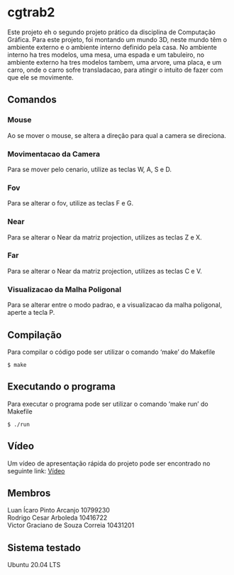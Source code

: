 # cgtrab2

Este projeto eh o segundo projeto prático da disciplina de Computação Gráfica. Para este projeto, foi montando um mundo 3D, neste mundo têm o ambiente externo e o ambiente interno definido pela casa. No ambiente interno ha tres modelos, uma mesa, uma espada e um tabuleiro, no ambiente externo ha tres modelos tambem, uma arvore, uma placa, e um carro, onde o carro sofre transladacao, para atingir o intuito de fazer com que ele se movimente.

## Comandos

### Mouse

Ao se mover o mouse, se altera a direção para qual a camera se direciona.

### Movimentacao da Camera

Para se mover pelo cenario, utilize as teclas W, A, S e D.

### Fov

Para se alterar o fov, utilize as teclas F e G.

### Near

Para se alterar o Near da matriz projection, utilizes as teclas Z e X. 

### Far

Para se alterar o Near da matriz projection, utilizes as teclas C e V. 

### Visualizacao da Malha Poligonal

Para se alterar entre o modo padrao, e a visualizacao da malha poligonal, aperte a tecla P.

## Compilação

Para compilar o código pode ser utilizar o comando ‘make’ do Makefile
```
$ make
```

## Executando o programa
Para executar o programa pode ser utilizar o comando ‘make run’ do Makefile
```
$ ./run
```

## Vídeo
Um vídeo de apresentação rápida do projeto pode ser encontrado no seguinte link:
[Vídeo](https://youtu.be/nZ0lWT8bt7M)
## Membros
Luan Ícaro Pinto Arcanjo 10799230  
Rodrigo Cesar Arboleda 10416722  
Victor Graciano de Souza Correia 10431201
## Sistema testado
Ubuntu 20.04 LTS

